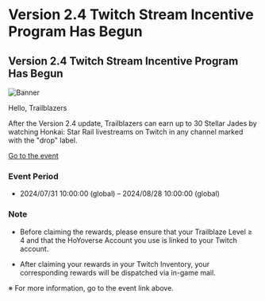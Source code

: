 # Version 2.4 Twitch Stream Incentive Program Has Begun
## Version 2.4 Twitch Stream Incentive Program Has Begun
![Banner](https://sdk.hoyoverse.com/upload/ann/2024/07/25/c33a088b9b0c0fcc4f6324e52f95a346_2667158924378163107.png)

Hello, Trailblazers

After the Version 2.4 update, Trailblazers can earn up to 30 Stellar Jades by watching Honkai: Star Rail livestreams on Twitch in any channel marked with the "drop" label.

[ Go to the event](https://hoyo.link/1xDkFBAL)

### Event Period

- 2024/07/31 10:00:00 (global) – 2024/08/28 10:00:00 (global)

### Note

- Before claiming the rewards, please ensure that your Trailblaze Level ≥ 4 and that the HoYoverse Account you use is linked to your Twitch account.

- After claiming your rewards in your Twitch Inventory, your corresponding rewards will be dispatched via in-game mail.

※ For more information, go to the event link above.
